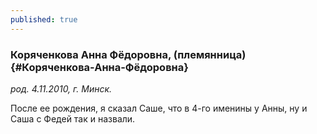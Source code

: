 ```yaml
---
published: true
---
```


### Коряченкова Анна Фёдоровна, (племянница) {#Коряченкова-Анна-Фёдоровна}

_род. 4.11.2010, г. Минск._



После ее рождения, я сказал Саше, что в 4-го именины у Анны, ну и Саша с Федей так и назвали.
        
